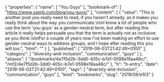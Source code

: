 {
  "properties": {
    "name": [
      "You Guys"
    ],
    "bookmark-of": [
      "https://www.xaprb.com/blog/you-guys/"
    ],
    "content": [
      {
        "value": "This is another post you really need to read, if you haven't already, as it makes you really think about the way you communicate.\n\nI know a lot of people who use the term 'you guys' as a gender-neutral term, but after reading this article it really helps persuade you that the term is actually not as inclusive as you think.\n\nFor a couple of years now I've been making an effort to use gender-neutral ways to address groups, and I hope after reading this you will too.",
        "html": ""
      }
    ],
    "published": [
      "2019-06-03T21:42:49+0100"
    ],
    "category": [
      "diversity-and-inclusion",
      "communication",
      "guys"
    ]
  },
  "aliases": [
    "/bookmarks/4e7f5d2b-3dd0-405c-b7e1-0598e19aa48c/",
    "/mf2/4e7f5d2b-3dd0-405c-b7e1-0598e19aa48c/"
  ],
  "h": "h-entry",
  "date": "2019-06-03T21:42:49+0100",
  "tags": [
    "diversity-and-inclusion",
    "communication",
    "guys"
  ],
  "kind": "bookmarks",
  "slug": "2019/06/e1li3"
}
